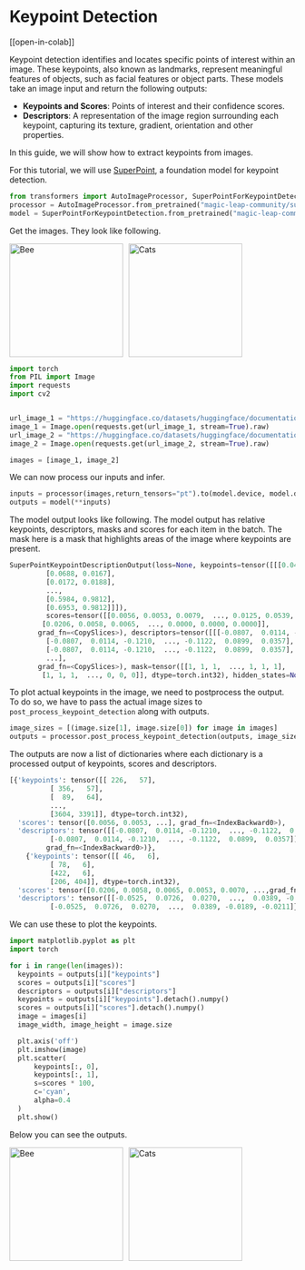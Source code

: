 <!--Copyright 2023 The HuggingFace Team. All rights reserved.

Licensed under the Apache License, Version 2.0 (the "License"); you may not use this file except in compliance with
the License. You may obtain a copy of the License at

http://www.apache.org/licenses/LICENSE-2.0

Unless required by applicable law or agreed to in writing, software distributed under the License is distributed on
an "AS IS" BASIS, WITHOUT WARRANTIES OR CONDITIONS OF ANY KIND, either express or implied. See the License for the
specific language governing permissions and limitations under the License.

⚠️ Note that this file is in Markdown but contain specific syntax for our doc-builder (similar to MDX) that may not be
rendered properly in your Markdown viewer.

-->

# Keypoint Detection

[[open-in-colab]]

Keypoint detection identifies and locates specific points of interest within an image. These keypoints, also known as landmarks, represent meaningful features of objects, such as facial features or object parts. These models take an image input and return the following outputs: 

- **Keypoints and Scores**: Points of interest and their confidence scores.
- **Descriptors**: A representation of the image region surrounding each keypoint, capturing its texture, gradient, orientation and other properties.

In this guide, we will show how to extract keypoints from images.

For this tutorial, we will use [SuperPoint](./model_doc/superpoint.md), a foundation model for keypoint detection.

```python
from transformers import AutoImageProcessor, SuperPointForKeypointDetection
processor = AutoImageProcessor.from_pretrained("magic-leap-community/superpoint")
model = SuperPointForKeypointDetection.from_pretrained("magic-leap-community/superpoint")
```

Get the images. They look like following. 

<div style="display: flex; align-items: center;">
    <img src="https://huggingface.co/datasets/huggingface/documentation-images/resolve/main/bee.jpg" 
         alt="Bee" 
         style="height: 200px; object-fit: contain; margin-right: 10px;">
    <img src="https://huggingface.co/datasets/huggingface/documentation-images/resolve/main/cats.png" 
         alt="Cats" 
         style="height: 200px; object-fit: contain;">
</div>


```python
import torch
from PIL import Image
import requests
import cv2


url_image_1 = "https://huggingface.co/datasets/huggingface/documentation-images/resolve/main/bee.jpg"
image_1 = Image.open(requests.get(url_image_1, stream=True).raw)
url_image_2 = "https://huggingface.co/datasets/huggingface/documentation-images/resolve/main/cats.png"
image_2 = Image.open(requests.get(url_image_2, stream=True).raw)

images = [image_1, image_2]
```

We can now process our inputs and infer.

```python
inputs = processor(images,return_tensors="pt").to(model.device, model.dtype)
outputs = model(**inputs)
```

The model output looks like following. The model output has relative keypoints, descriptors, masks and scores for each item in the batch. The mask here is a mask that highlights areas of the image where keypoints are present.

```python
SuperPointKeypointDescriptionOutput(loss=None, keypoints=tensor([[[0.0437, 0.0167],
         [0.0688, 0.0167],
         [0.0172, 0.0188],
         ...,
         [0.5984, 0.9812],
         [0.6953, 0.9812]]]), 
         scores=tensor([[0.0056, 0.0053, 0.0079,  ..., 0.0125, 0.0539, 0.0377],
        [0.0206, 0.0058, 0.0065,  ..., 0.0000, 0.0000, 0.0000]],
       grad_fn=<CopySlices>), descriptors=tensor([[[-0.0807,  0.0114, -0.1210,  ..., -0.1122,  0.0899,  0.0357],
         [-0.0807,  0.0114, -0.1210,  ..., -0.1122,  0.0899,  0.0357],
         [-0.0807,  0.0114, -0.1210,  ..., -0.1122,  0.0899,  0.0357],
         ...],
       grad_fn=<CopySlices>), mask=tensor([[1, 1, 1,  ..., 1, 1, 1],
        [1, 1, 1,  ..., 0, 0, 0]], dtype=torch.int32), hidden_states=None)
```

To plot actual keypoints in the image, we need to postprocess the output. To do so, we have to pass the actual image sizes to `post_process_keypoint_detection` along with outputs.

```python
image_sizes = [(image.size[1], image.size[0]) for image in images]
outputs = processor.post_process_keypoint_detection(outputs, image_sizes)
```

The outputs are now a list of dictionaries where each dictionary is a processed output of keypoints, scores and descriptors. 

```python
[{'keypoints': tensor([[ 226,   57],
          [ 356,   57],
          [  89,   64],
          ...,
          [3604, 3391]], dtype=torch.int32),
  'scores': tensor([0.0056, 0.0053, ...], grad_fn=<IndexBackward0>),
  'descriptors': tensor([[-0.0807,  0.0114, -0.1210,  ..., -0.1122,  0.0899,  0.0357],
          [-0.0807,  0.0114, -0.1210,  ..., -0.1122,  0.0899,  0.0357]],
         grad_fn=<IndexBackward0>)},
    {'keypoints': tensor([[ 46,   6],
          [ 78,   6],
          [422,   6],
          [206, 404]], dtype=torch.int32),
  'scores': tensor([0.0206, 0.0058, 0.0065, 0.0053, 0.0070, ...,grad_fn=<IndexBackward0>),
  'descriptors': tensor([[-0.0525,  0.0726,  0.0270,  ...,  0.0389, -0.0189, -0.0211],
          [-0.0525,  0.0726,  0.0270,  ...,  0.0389, -0.0189, -0.0211]}]
```

We can use these to plot the keypoints.

```python
import matplotlib.pyplot as plt
import torch

for i in range(len(images)):
  keypoints = outputs[i]["keypoints"]
  scores = outputs[i]["scores"]
  descriptors = outputs[i]["descriptors"]
  keypoints = outputs[i]["keypoints"].detach().numpy()
  scores = outputs[i]["scores"].detach().numpy()
  image = images[i]
  image_width, image_height = image.size

  plt.axis('off')
  plt.imshow(image)
  plt.scatter(
      keypoints[:, 0],
      keypoints[:, 1],
      s=scores * 100,
      c='cyan',
      alpha=0.4
  )
  plt.show()
```

Below you can see the outputs.

<div style="display: flex; align-items: center;">
    <img src="https://huggingface.co/datasets/huggingface/documentation-images/resolve/main/bee_keypoint.png" 
         alt="Bee" 
         style="height: 200px; object-fit: contain; margin-right: 10px;">
    <img src="https://huggingface.co/datasets/huggingface/documentation-images/resolve/main/cats_keypoint.png" 
         alt="Cats" 
         style="height: 200px; object-fit: contain;">
</div>

